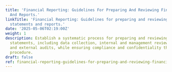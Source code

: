 ```yaml
---
title: 'Financial Reporting: Guidelines For Preparing And Reviewing Financial Statements
  And Reports.'
linkTitle: 'Financial Reporting: Guidelines for preparing and reviewing financial
  statements and reports.'
date: '2025-05-06T02:19:00Z'
weight: 1
description: Establish a systematic process for preparing and reviewing financial
  statements, including data collection, internal and management reviews, finalization,
  and external audits, while ensuring compliance and confidentiality throughout the
  procedure.
draft: false
ref: financial-reporting-guidelines-for-preparing-and-reviewing-financial-statements-and-reports
---
```


